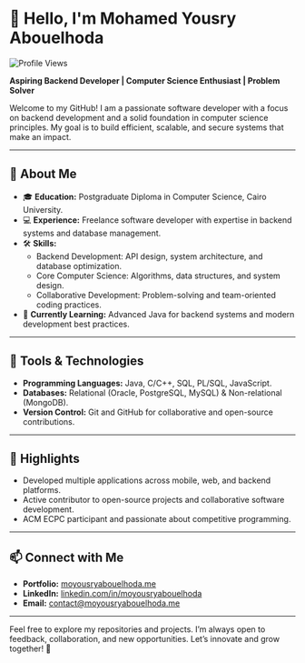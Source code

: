 # 👋 Hello, I'm Mohamed Yousry Abouelhoda  
![Profile Views](https://komarev.com/ghpvc/?username=moyousryabouelhoda&color=blue)

**Aspiring Backend Developer | Computer Science Enthusiast | Problem Solver**  

Welcome to my GitHub! I am a passionate software developer with a focus on backend development and a solid foundation in computer science principles. My goal is to build efficient, scalable, and secure systems that make an impact.  

---

## 🚀 About Me  
- 🎓 **Education:** Postgraduate Diploma in Computer Science, Cairo University.  
- 💻 **Experience:** Freelance software developer with expertise in backend systems and database management.  
- 🛠️ **Skills:**  
  - Backend Development: API design, system architecture, and database optimization.  
  - Core Computer Science: Algorithms, data structures, and system design.  
  - Collaborative Development: Problem-solving and team-oriented coding practices.  
- 🌱 **Currently Learning:** Advanced Java for backend systems and modern development best practices.  

---

## 🔧 Tools & Technologies  
- **Programming Languages:** Java, C/C++, SQL, PL/SQL, JavaScript.
- **Databases:** Relational (Oracle, PostgreSQL, MySQL) & Non-relational (MongoDB).  
- **Version Control:** Git and GitHub for collaborative and open-source contributions.  

---

## 🌟 Highlights  
- Developed multiple applications across mobile, web, and backend platforms.  
- Active contributor to open-source projects and collaborative software development.  
- ACM ECPC participant and passionate about competitive programming.  

---

## 📫 Connect with Me  
- **Portfolio:** [moyousryabouelhoda.me](https://moyousryabouelhoda.me)  
- **LinkedIn:** [linkedin.com/in/moyousryabouelhoda](https://linkedin.com/in/moyousryabouelhoda)  
- **Email:** [contact@moyousryabouelhoda.me](mailto:contact@moyousryabouelhoda.me)  

---

Feel free to explore my repositories and projects. I’m always open to feedback, collaboration, and new opportunities. Let’s innovate and grow together! 🚀  
